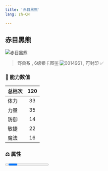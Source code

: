 ```yaml
---
title: '赤目黑熊'
lang: zh-CN

---
```


<RouterBack />

## 赤目黑熊

![赤目黑熊](https://user-images.githubusercontent.com/78347270/115937655-67b67e80-a4d3-11eb-9962-9c511c17ec79.gif) 

> 野兽系 , 6级银卡图鉴 ![0014961](https://user-images.githubusercontent.com/78347270/115963858-4e0d4980-a55c-11eb-87f1-acea62ff25da.gif) , 可封印 ✅ 


### 💪 能力数值

| 总档次       | 120            |
| :----------- |:-------------:|
| 体力      | 33   <Stars :number="3.5" />  |
| 力量      | 35   <Stars :number="3.5" />  |
| 防御      | 14  <Stars :number="1.5" />  | 
| 敏捷      | 22  <Stars :number="2" />  | 
| 魔法      | 16  <Stars :number="1.5" />   | 


### ⚖️ 属性


<Progress earth :number="0" />

<Progress water :number="0" />

<Progress fire :number="2" />

<Progress wind :number="8" />

### ✨ 技能栏 <Strong>6个</Strong>

- 攻击
- 防御
- 诸刃 Lv1

### 👶 1级出现点

- 无



